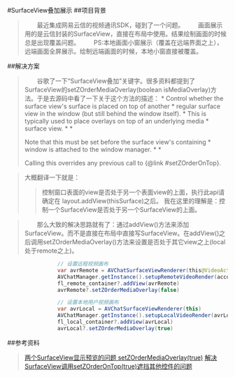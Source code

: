 #SurfaceView叠加展示
##项目背景
>　　最近集成网易云信的视频通讯SDK，碰到了一个问题。
>　　画面展示用的是云信封装的SurfaceView，直接在布局中使用。结果绘制画面的时候总是出现覆盖问题。
>　　PS:本地画面小窗展示（覆盖在远端界面之上），远端画面全屏展示。绘制远端画面的时候，本地小窗直接被覆盖。


##解决方案
>　　谷歌了一下“SurfaceView叠加”关键字。很多资料都提到了SurfaceView的setZOrderMediaOverlay(boolean isMediaOverlay)方法。于是去源码中看了一下关于这个方法的描述：
>      * Control whether the surface view's surface is placed on top of another
     * regular surface view in the window (but still behind the window itself).
     * This is typically used to place overlays on top of an underlying media
     * surface view.
     * 
     * <p>Note that this must be set before the surface view's containing
     * window is attached to the window manager.
     *
     * <p>Calling this overrides any previous call to {@link #setZOrderOnTop}.

>大概翻译一下就是：
>>控制窗口表面的view是否处于另一个表面view的上面，执行此api请确定在 layout.addView(thisSurface)之后。
>我在这里的理解是：控制一个SurfaceView是否处于另一个SurfaceView的上面。

>　　那么大致的解决思路就有了：通过addView()方法来添加SurfaceView。而不是直接在布局中直接写SurfaceView。在addView()之后调用setZOrderMediaOverlay()方法来设置是否处于其它view之上(local处于remote之上)。

```java
				// 设置远程视频画布
                var avrRemote = AVChatSurfaceViewRenderer(this@VideoActivity)
                AVChatManager.getInstance().setupRemoteVideoRender(account?.toString(), avrRemote, false, AVChatVideoScalingType.SCALE_ASPECT_FIT)
                fl_remote_container?.addView(avrRemote)
                avrRemote?.setZOrderMediaOverlay(false)

				// 设置本地用户视频画布
	            var avrLocal = AVChatSurfaceViewRenderer(this)
	            AVChatManager.getInstance().setupLocalVideoRender(avrLocal, false, AVChatVideoScalingType.SCALE_ASPECT_FIT)
	            fl_local_container?.addView(avrLocal)
	            avrLocal?.setZOrderMediaOverlay(true)
```

##参考资料
><a href="http://www.it610.com/article/3849172.htm">两个SurfaceView显示预览的问题 setZOrderMediaOverlay(true)</a>
><a href="http://blog.51cto.com/marller/1762028">解决SurfaceView调用setZOrderOnTop(true)遮挡其他控件的问题</a>